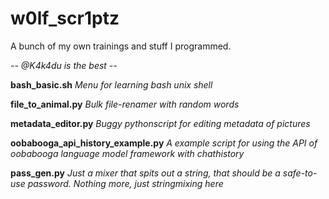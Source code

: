 # w0lf_scr1ptz
A bunch of my own trainings and stuff I programmed.

*-- @K4k4du is the best --*

**bash_basic.sh**
  *Menu for learning bash unix shell*

**file_to_animal.py**
  *Bulk file-renamer with random words*

**metadata_editor.py**
  *Buggy pythonscript for editing metadata of pictures*

  **oobabooga_api_history_example.py**
  *A example script for using the API of oobabooga language model framework with chathistory*

  **pass_gen.py**
  *Just a mixer that spits out a string, that should be a safe-to-use password. Nothing more, just stringmixing here*
